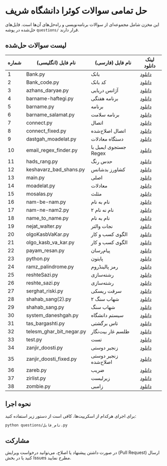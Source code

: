 # حل تمامی سوالات کوئرا دانشگاه شریف

این مخزن شامل مجموعه‌ای از سوالات برنامه‌نویسی و راه‌حل‌های آن‌ها است. فایل‌های حل‌شده در پوشه `questions/` قرار دارند.

## لیست سوالات حل‌شده

| شماره | نام فایل (انگلیسی) | نام فایل (فارسی) | لینک دانلود |
|-------|------------------|------------------|------------|
| 1 | Bank.py | بانک | [دانلود](questions/Bank.py) |
| 2 | Bank_code.py | کد بانک | [دانلود](questions/Bank_code.py) |
| 3 | azhans_daryae.py | آژانس دریایی | [دانلود](questions/azhans_daryae.py) |
| 4 | barname-haftegi.py | برنامه هفتگی | [دانلود](questions/barname-haftegi.py) |
| 5 | barname.py | برنامه | [دانلود](questions/barname.py) |
| 6 | barname_salamat.py | برنامه سلامت | [دانلود](questions/barname_salamat.py) |
| 7 | connect.py | اتصال | [دانلود](questions/connect.py) |
| 8 | connect_fixed.py | اتصال اصلاح‌شده | [دانلود](questions/connect_fixed.py) |
| 9 | dastgah_moadelat.py | دستگاه معادلات | [دانلود](questions/dastgah_moadelat.py) |
| 10 | email_regex_finder.py | جستجوی ایمیل با Regex | [دانلود](questions/email_regex_finder.py) |
| 11 | hads_rang.py | حدس رنگ | [دانلود](questions/hads_rang.py) |
| 12 | keshavarz_bad_shans.py | کشاورز بدشانس | [دانلود](questions/keshavarz_bad_shans.py) |
| 13 | main.py | اصلی | [دانلود](questions/main.py) |
| 14 | moadelat.py | معادلات | [دانلود](questions/moadelat.py) |
| 15 | mosalas.py | مثلث | [دانلود](questions/mosalas.py) |
| 16 | nam-be-nam.py | نام به نام | [دانلود](questions/nam-be-nam.py) |
| 17 | nam-ne-nam2.py | نام نه نام ۲ | [دانلود](questions/nam-ne-nam2.py) |
| 18 | name_to_name.py | نام به نام | [دانلود](questions/name_to_name.py) |
| 19 | nejat_walter.py | نجات والتر | [دانلود](questions/nejat_walter.py) |
| 20 | olgoKasbVaKar.py | الگوی کسب و کار | [دانلود](questions/olgoKasbVaKar.py) |
| 21 | olgo_kasb_va_kar.py | الگوی کسب و کار | [دانلود](questions/olgo_kasb_va_kar.py) |
| 22 | payam_resan.py | پیام‌رسان | [دانلود](questions/payam_resan.py) |
| 23 | python.py | پایتون | [دانلود](questions/python.py) |
| 24 | ramz_palindrome.py | رمز پالینڈروم | [دانلود](questions/ramz_palindrome.py) |
| 25 | reshteSazi.py | رشته‌سازی | [دانلود](questions/reshteSazi.py) |
| 26 | reshte_sazi.py | رشته‌سازی | [دانلود](questions/reshte_sazi.py) |
| 27 | serghat_riski.py | سرقت ریسکی | [دانلود](questions/serghat_riski.py) |
| 28 | shahab_sang(2).py | شهاب سنگ ۲ | [دانلود](questions/shahab_sang(2).py) |
| 29 | shahab_sang.py | شهاب سنگ | [دانلود](questions/shahab_sang.py) |
| 30 | system_daneshgah.py | سیستم دانشگاه | [دانلود](questions/system_daneshgah.py) |
| 31 | tas_bargashti.py | تاس برگشتی | [دانلود](questions/tas_bargashti.py) |
| 32 | telesm_ghar_bit_negar.py | طلسم غار بیت‌نگار | [دانلود](questions/telesm_ghar_bit_negar.py) |
| 33 | test.py | تست | [دانلود](questions/test.py) |
| 34 | zanjir_doosti.py | زنجیر دوستی | [دانلود](questions/zanjir_doosti.py) |
| 35 | zanjir_doosti_fixed.py | زنجیر دوستی اصلاح‌شده | [دانلود](questions/zanjir_doosti_fixed.py) |
| 36 | zareb.py | ضریب | [دانلود](questions/zareb.py) |
| 37 | zirlist.py | زیرلیست | [دانلود](questions/zirlist.py) |
| 38 | zombie.py | زامبی | [دانلود](questions/zombie.py) |

## نحوه اجرا
برای اجرای هرکدام از اسکریپت‌ها، کافی است از دستور زیر استفاده کنید:

```sh
python questions/نام_فایل.py
```

## مشارکت
در صورت داشتن پیشنهاد یا اصلاح، می‌توانید درخواست ویرایش (Pull Request) ارسال کنید یا در بخش Issues مطرح نمایید.
